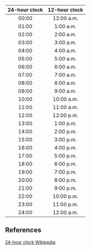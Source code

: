 
|24-hour clock |12-hour clock |
:---: | :---: |
|00:00|12:00 a.m.|
|01:00|1:00 a.m.|
|02:00|2:00 a.m.|
|03:00|3:00 a.m.|
|04:00|4:00 a.m.|
|05:00|5:00 a.m.|
|06:00|6:00 a.m.|
|07:00|7:00 a.m.|
|08:00|8:00 a.m.|
|09:00|9:00 a.m.|
|10:00|10:00 a.m.|
|11:00|11:00 a.m.|
|12:00|12:00 p.m.|
|13:00|1:00 p.m.|
|14:00|2:00 p.m.|
|15:00|3:00 p.m.|
|16:00|4:00 p.m.|
|17:00|5:00 p.m.|
|18:00|6:00 p.m.|
|19:00|7:00 p.m.|
|20:00|8:00 p.m.|
|21:00|9:00 p.m.|
|22:00|10:00 p.m.|
|23:00|11:00 p.m.|
|24:00|12:00 a.m.|


## References 

[24-hour clock Wikipedia](https://en.wikipedia.org/wiki/24-hour_clock)